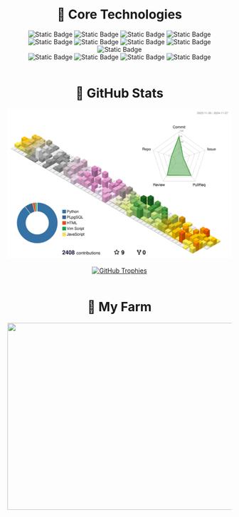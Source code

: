 <div>
  <div align="center">
    <h1>🚀 Core Technologies</h1>
    <div>
      <img alt="Static Badge" src="https://img.shields.io/badge/Python-3776AB?logo=python&logoColor=white&style=for-the-badge">
      <img alt="Static Badge" src="https://img.shields.io/badge/PostgreSQL-4169E1?logo=postgresql&logoColor=white&style=for-the-badge">
      <img alt="Static Badge" src="https://img.shields.io/badge/MongoDB-47A248?logo=mongodb&logoColor=white&style=for-the-badge">
      <img alt="Static Badge" src="https://img.shields.io/badge/Django-092E20?logo=django&logoColor=white&style=for-the-badge">
      <br/>
      <img alt="Static Badge" src="https://img.shields.io/badge/Amazon%20Web%20Services-232F3E?logo=amazonwebservices&logoColor=white&style=for-the-badge">
      <img alt="Static Badge" src="https://img.shields.io/badge/EC2-FF9900?logo=amazonec2&logoColor=white&style=for-the-badge">
      <img alt="Static Badge" src="https://img.shields.io/badge/RDS-527FFF?logo=amazonrds&logoColor=white&style=for-the-badge">
      <img alt="Static Badge" src="https://img.shields.io/badge/DocumentDB-C925D1?logo=amazondocumentdb&logoColor=white&style=for-the-badge">
      <img alt="Static Badge" src="https://img.shields.io/badge/S3-569A31?logo=amazons3&logoColor=white&style=for-the-badge">
      <br/>
      <img alt="Static Badge" src="https://img.shields.io/badge/C-A8B9CC?logo=c&logoColor=white&style=for-the-badge">
      <img alt="Static Badge" src="https://img.shields.io/badge/C%2B%2B-00599C?logo=cplusplus&logoColor=white&style=for-the-badge">
      <img alt="Static Badge" src="https://img.shields.io/badge/Linux-FCC624?logo=linux&logoColor=black&style=for-the-badge">
      <img alt="Static Badge" src="https://img.shields.io/badge/Ubuntu-E95420?logo=ubuntu&logoColor=white&style=for-the-badge">
    </div>
  </div>

  <br/>

  <div align="center">
    <h1>📌 GitHub Stats</h1>
    <img src="./profile-3d-contrib/profile-season-animate.svg" />
    <br/>
    <br/>
    <a href="https://github.com/Jiseoup/">
      <img alt="GitHub Trophies" src="https://github-profile-trophy.vercel.app/?username=Jiseoup&theme=flat&margin-w=5" />
    </a>
  </div>

  <br/>

  <div align="center">
    <h1>🏡 My Farm</h1>
    <a href="https://github.com/Jiseoup/">
      <img
        src="https://render.gitanimals.org/farms/Jiseoup"
        width="1280"
        height="420"
      />
    </a>
  </div>
</div>

